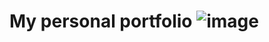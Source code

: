 # My personal portfolio ![image](https://user-images.githubusercontent.com/69409482/194198514-b0c15964-5999-4839-b217-7012ba84f581.png)
